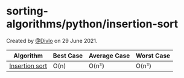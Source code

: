 # sorting-algorithms/python/insertion-sort

Created by [@Divlo](https://github.com/Divlo) on 29 June 2021.

| Algorithm                                                   | Best Case   | Average Case | Worst Case  |
| ----------------------------------------------------------- | ----------- | ------------ | ----------- |
| [Insertion sort](https://wikipedia.org/wiki/Insertion_sort) | O(n)        | O(n²)        | O(n²)       |
